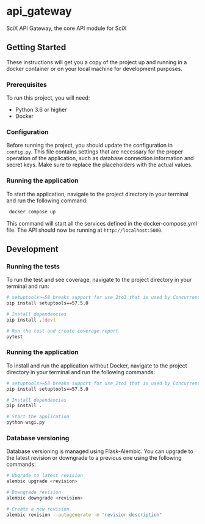 # api_gateway

SciX API Gateway, the core API module for SciX

## Getting Started

These instructions will get you a copy of the project up and running in a docker container or on your local machine for development purposes.

### Prerequisites

To run this project, you will need:

- Python 3.6 or higher
- Docker


### Configuration

Before running the project, you should update the configuration in `config.py`. This file contains settings that are necessary for the proper operation of the application, such as database connection information and secret keys. Make sure to replace the placeholders with the actual values.

### Running the application

To start the application, navigate to the project directory in your terminal and run the following command:

```bash
 docker compose up
```

This command will start all the services defined in the docker-compose.yml file. The API should now be running at `http://localhost:5000`.




## Development

### Running the tests

To run the test and see coverage, navigate to the project directory in your terminal and run:

```bash
# setuptools>=58 breaks support for use_2to3 that is used by ConcurrentLogHandler in adsmutils
pip install setuptools==57.5.0 

# Install dependencies
pip install .[dev]

# Run the test and create coverage report
pytest
```


### Running the application

To install and run the application without Docker, navigate to the project directory in your terminal and run the following commands:

```bash
# setuptools>=58 breaks support for use_2to3 that is used by ConcurrentLogHandler in adsmutils
pip install setuptools==57.5.0 

# Install dependencies
pip install .

# Start the application 
python wsgi.py
```

### Database versioning

Database versioning is managed using Flask-Alembic. You can upgrade to the latest revision or downgrade to a previous one using the following commands:

```bash
# Upgrade to latest revision
alembic upgrade <revision>

# Downgrade revision
alembic downgrade <revision>

# Create a new revision
alembic revision --autogenerate -m "revision description"
```
